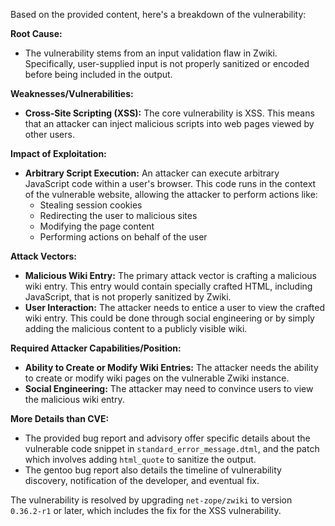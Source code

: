 Based on the provided content, here's a breakdown of the vulnerability:

**Root Cause:**

*   The vulnerability stems from an input validation flaw in Zwiki. Specifically, user-supplied input is not properly sanitized or encoded before being included in the output.

**Weaknesses/Vulnerabilities:**

*   **Cross-Site Scripting (XSS):** The core vulnerability is XSS. This means that an attacker can inject malicious scripts into web pages viewed by other users.

**Impact of Exploitation:**

*   **Arbitrary Script Execution:** An attacker can execute arbitrary JavaScript code within a user's browser. This code runs in the context of the vulnerable website, allowing the attacker to perform actions like:
    *   Stealing session cookies
    *   Redirecting the user to malicious sites
    *   Modifying the page content
    *   Performing actions on behalf of the user

**Attack Vectors:**

*   **Malicious Wiki Entry:** The primary attack vector is crafting a malicious wiki entry. This entry would contain specially crafted HTML, including JavaScript, that is not properly sanitized by Zwiki.
*   **User Interaction:** The attacker needs to entice a user to view the crafted wiki entry. This could be done through social engineering or by simply adding the malicious content to a publicly visible wiki.

**Required Attacker Capabilities/Position:**

*   **Ability to Create or Modify Wiki Entries:** The attacker needs the ability to create or modify wiki pages on the vulnerable Zwiki instance.
*   **Social Engineering:** The attacker may need to convince users to view the malicious wiki entry.

**More Details than CVE:**

*   The provided bug report and advisory offer specific details about the vulnerable code snippet in `standard_error_message.dtml`, and the patch which involves adding `html_quote` to sanitize the output.
*   The gentoo bug report also details the timeline of vulnerability discovery, notification of the developer, and eventual fix.

The vulnerability is resolved by upgrading `net-zope/zwiki` to version `0.36.2-r1` or later, which includes the fix for the XSS vulnerability.